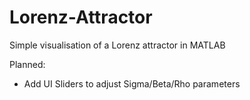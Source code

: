# Lorenz-Attractor
Simple visualisation of a Lorenz attractor in MATLAB

Planned:
 - Add UI Sliders to adjust Sigma/Beta/Rho parameters
